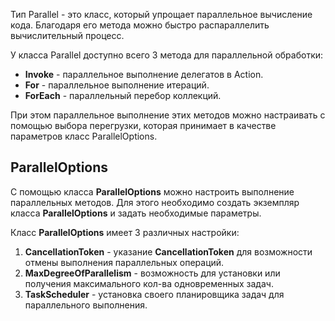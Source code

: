 Тип Parallel - это класс, который упрощает параллельное вычисление кода. Благодаря его метода можно быстро распараллелить вычислительный процесс.

У класса Parallel доступно всего 3 метода для параллельной обработки:

- **Invoke** - параллельное выполнение делегатов в Action.
- **For** - параллельное выполнение итераций.
- **ForEach** - параллельный перебор коллекций.

При этом параллельное выполнение этих методов можно настраивать с помощью выбора перегрузки, которая принимает в качестве параметров класс ParallelOptions.

## ParallelOptions

С помощью класса **ParallelOptions** можно настроить выполнение параллельных методов. Для этого необходимо создать экземпляр класса **ParallelOptions** и задать необходимые параметры.

Класс **ParallelOptions** имеет 3 различных настройки:

1. **CancellationToken** - указание **CancellationToken** для возможности отмены выполнения параллельных операций.
2. **MaxDegreeOfParallelism** - возможность для установки или получения максимального кол-ва одновременных задач.
3. **TaskScheduler** - установка своего планировщика задач для параллельного выполнения.